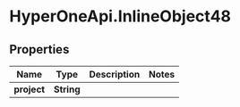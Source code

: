 # HyperOneApi.InlineObject48

## Properties
Name | Type | Description | Notes
------------ | ------------- | ------------- | -------------
**project** | **String** |  | 


